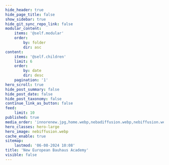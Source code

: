 ```yaml
---
hide_header: true
hide_page_title: false
show_sidebar: true
hide_git_sync_repo_link: false
modular_content:
    items: '@self.modular'
    order:
        by: folder
        dir: asc
content:
    items: '@self.children'
    limit: 6
    order:
        by: date
        dir: desc
    pagination: '1'
hero_scroll: true
hide_post_summary: false
hide_post_date: false
hide_post_taxonomy: false
continue_link_as_button: false
feed:
    limit: 10
published: true
media_order: 'innorenew.jpg,home.webp,nebadiffusion.webp,nebiffusion.webp'
hero_classes: hero-large
hero_image: nebiffusion.webp
cache_enable: true
sitemap:
    lastmod: '06-08-2024 10:08'
title: 'New European Bauhaus Academy'
visible: false
---
```



